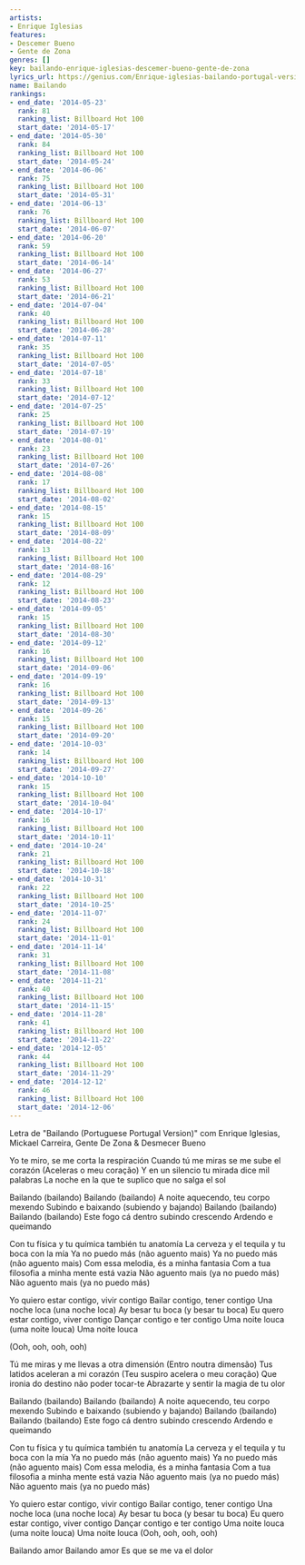 ```yaml
---
artists:
- Enrique Iglesias
features:
- Descemer Bueno
- Gente de Zona
genres: []
key: bailando-enrique-iglesias-descemer-bueno-gente-de-zona
lyrics_url: https://genius.com/Enrique-iglesias-bailando-portugal-version-lyrics
name: Bailando
rankings:
- end_date: '2014-05-23'
  rank: 81
  ranking_list: Billboard Hot 100
  start_date: '2014-05-17'
- end_date: '2014-05-30'
  rank: 84
  ranking_list: Billboard Hot 100
  start_date: '2014-05-24'
- end_date: '2014-06-06'
  rank: 75
  ranking_list: Billboard Hot 100
  start_date: '2014-05-31'
- end_date: '2014-06-13'
  rank: 76
  ranking_list: Billboard Hot 100
  start_date: '2014-06-07'
- end_date: '2014-06-20'
  rank: 59
  ranking_list: Billboard Hot 100
  start_date: '2014-06-14'
- end_date: '2014-06-27'
  rank: 53
  ranking_list: Billboard Hot 100
  start_date: '2014-06-21'
- end_date: '2014-07-04'
  rank: 40
  ranking_list: Billboard Hot 100
  start_date: '2014-06-28'
- end_date: '2014-07-11'
  rank: 35
  ranking_list: Billboard Hot 100
  start_date: '2014-07-05'
- end_date: '2014-07-18'
  rank: 33
  ranking_list: Billboard Hot 100
  start_date: '2014-07-12'
- end_date: '2014-07-25'
  rank: 25
  ranking_list: Billboard Hot 100
  start_date: '2014-07-19'
- end_date: '2014-08-01'
  rank: 23
  ranking_list: Billboard Hot 100
  start_date: '2014-07-26'
- end_date: '2014-08-08'
  rank: 17
  ranking_list: Billboard Hot 100
  start_date: '2014-08-02'
- end_date: '2014-08-15'
  rank: 15
  ranking_list: Billboard Hot 100
  start_date: '2014-08-09'
- end_date: '2014-08-22'
  rank: 13
  ranking_list: Billboard Hot 100
  start_date: '2014-08-16'
- end_date: '2014-08-29'
  rank: 12
  ranking_list: Billboard Hot 100
  start_date: '2014-08-23'
- end_date: '2014-09-05'
  rank: 15
  ranking_list: Billboard Hot 100
  start_date: '2014-08-30'
- end_date: '2014-09-12'
  rank: 16
  ranking_list: Billboard Hot 100
  start_date: '2014-09-06'
- end_date: '2014-09-19'
  rank: 16
  ranking_list: Billboard Hot 100
  start_date: '2014-09-13'
- end_date: '2014-09-26'
  rank: 15
  ranking_list: Billboard Hot 100
  start_date: '2014-09-20'
- end_date: '2014-10-03'
  rank: 14
  ranking_list: Billboard Hot 100
  start_date: '2014-09-27'
- end_date: '2014-10-10'
  rank: 15
  ranking_list: Billboard Hot 100
  start_date: '2014-10-04'
- end_date: '2014-10-17'
  rank: 16
  ranking_list: Billboard Hot 100
  start_date: '2014-10-11'
- end_date: '2014-10-24'
  rank: 21
  ranking_list: Billboard Hot 100
  start_date: '2014-10-18'
- end_date: '2014-10-31'
  rank: 22
  ranking_list: Billboard Hot 100
  start_date: '2014-10-25'
- end_date: '2014-11-07'
  rank: 24
  ranking_list: Billboard Hot 100
  start_date: '2014-11-01'
- end_date: '2014-11-14'
  rank: 31
  ranking_list: Billboard Hot 100
  start_date: '2014-11-08'
- end_date: '2014-11-21'
  rank: 40
  ranking_list: Billboard Hot 100
  start_date: '2014-11-15'
- end_date: '2014-11-28'
  rank: 41
  ranking_list: Billboard Hot 100
  start_date: '2014-11-22'
- end_date: '2014-12-05'
  rank: 44
  ranking_list: Billboard Hot 100
  start_date: '2014-11-29'
- end_date: '2014-12-12'
  rank: 46
  ranking_list: Billboard Hot 100
  start_date: '2014-12-06'
---
```

Letra de "Bailando (Portuguese Portugal Version)" com
Enrique Iglesias, Mickael Carreira, Gente De Zona & Desmecer Bueno

Yo te miro, se me corta la respiración
Cuando tú me miras se me sube el corazón
(Aceleras o meu coração)
Y en un silencio tu mirada dice mil palabras
La noche en la que te suplico que no salga el sol

Bailando (bailando)
Bailando (bailando)
A noite aquecendo, teu corpo mexendo
Subindo e baixando (subiendo y bajando)
Bailando (bailando)
Bailando (bailando)
Este fogo cá dentro subindo crescendo
Ardendo e queimando

Con tu física y tu química también tu anatomía
La cerveza y el tequila y tu boca con la mía
Ya no puedo más (não aguento mais)
Ya no puedo más (não aguento mais)
Com essa melodia, és a minha fantasia
Com a tua filosofia a minha mente está vazia
Não aguento mais (ya no puedo más)
Não aguento mais (ya no puedo más)

Yo quiero estar contigo, vivir contigo
Bailar contigo, tener contigo
Una noche loca (una noche loca)
Ay besar tu boca (y besar tu boca)
Eu quero estar contigo, viver contigo
Dançar contigo e ter contigo
Uma noite louca (uma noite louca)
Uma noite louca

(Ooh, ooh, ooh, ooh)

Tú me miras y me llevas a otra dimensión
(Entro noutra dimensão)
Tus latidos aceleran a mi corazón
(Teu suspiro acelera o meu coração)
Que ironia do destino não poder tocar-te
Abrazarte y sentir la magia de tu olor

Bailando (bailando)
Bailando (bailando)
A noite aquecendo, teu corpo mexendo
Subindo e baixando (subiendo y bajando)
Bailando (bailando)
Bailando (bailando)
Este fogo cá dentro subindo crescendo
Ardendo e queimando

Con tu física y tu química también tu anatomía
La cerveza y el tequila y tu boca con la mía
Ya no puedo más (não aguento mais)
Ya no puedo más (não aguento mais)
Com essa melodia, és a minha fantasia
Com a tua filosofia a minha mente está vazia
Não aguento mais (ya no puedo más)
Não aguento mais (ya no puedo más)

Yo quiero estar contigo, vivir contigo
Bailar contigo, tener contigo
Una noche loca (una noche loca)
Ay besar tu boca (y besar tu boca)
Eu quero estar contigo, viver contigo
Dançar contigo e ter contigo
Uma noite louca (uma noite louca)
Uma noite louca
(Ooh, ooh, ooh, ooh)

Bailando amor
Bailando amor
Es que se me va el dolor
